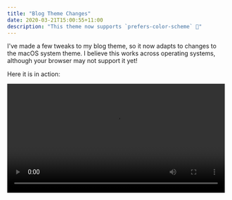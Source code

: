 ```yaml
---
title: "Blog Theme Changes"
date: 2020-03-21T15:00:55+11:00
description: "This theme now supports `prefers-color-scheme` 💅"
---
```


I've made a few tweaks to my blog theme, so it now adapts to changes to the
macOS system theme. I believe this works across operating systems, although
your browser may not support it yet!

Here it is in action:

<video controls width='100%' autoplay>
	<source src='./output.mp4' type='video/mp4'>
	Your browser doesn't support the HTML5 video tag :(
</video>
